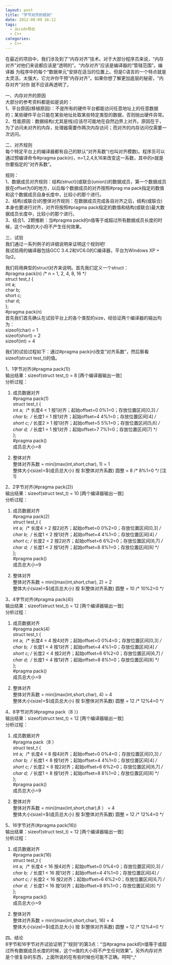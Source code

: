 ```yaml
---
layout: post
title: "字节对齐的规则"
date: 2012-08-09 16:12
tags: 
  - 从csdn导出
  - C++
categories: 
  - C++
---
```


在最近的项目中，我们涉及到了“内存对齐”技术。对于大部分程序员来说，“内存对齐”对他们来说都应该是“透明的”。“内存对齐”应该是编译器的“管辖范围”。编译器
为程序中的每个“数据单元”安排在适当的位置上。但是C语言的一个特点就是太灵活，太强大，它允许你干预“内存对齐”。如果你想了解更加底层的秘密，“内存对齐”对你
就不应该再透明了。  
  
一、内存对齐的原因  
大部分的参考资料都是如是说的：  
1、平台原因(移植原因)：不是所有的硬件平台都能访问任意地址上的任意数据的；某些硬件平台只能在某些地址处取某些特定类型的数据，否则抛出硬件异常。  
2、性能原因：数据结构(尤其是栈)应该尽可能地在自然边界上对齐。原因在于，为了访问未对齐的内存，处理器需要作两次内存访问；而对齐的内存访问仅需要一次访问。  
  
二、对齐规则  
每个特定平台上的编译器都有自己的默认“对齐系数”(也叫对齐模数)。程序员可以通过预编译命令#pragma
pack(n)，n=1,2,4,8,16来改变这一系数，其中的n就是你要指定的“对齐系数”。  
  
规则：  
1、数据成员对齐规则：结构(struct)(或联合(union))的数据成员，第一个数据成员放在offset为0的地方，以后每个数据成员的对齐按照#prag
ma pack指定的数值和这个数据成员自身长度中，比较小的那个进行。  
2、结构(或联合)的整体对齐规则：在数据成员完成各自对齐之后，结构(或联合)本身也要进行对齐，对齐将按照#pragma
pack指定的数值和结构(或联合)最大数据成员长度中，比较小的那个进行。  
3、结合1、2颗推断：当#pragma pack的n值等于或超过所有数据成员长度的时候，这个n值的大小将不产生任何效果。  
  
三、试验  
我们通过一系列例子的详细说明来证明这个规则吧!  
我试验用的编译器包括GCC 3.4.2和VC6.0的C编译器，平台为Windows XP + Sp2。  
  
我们将用典型的struct对齐来说明。首先我们定义一个struct：  
#pragma pack(n) /* n = 1, 2, 4, 8, 16 */  
struct test_t {  
int a;  
char b;  
short c;  
char d;  
};  
#pragma pack(n)  
首先我们首先确认在试验平台上的各个类型的size，经验证两个编译器的输出均为：  
sizeof(char) = 1  
sizeof(short) = 2  
sizeof(int) = 4  
  
我们的试验过程如下：通过#pragma pack(n)改变“对齐系数”，然后察看sizeof(struct test_t)的值。  
  
1、1字节对齐(#pragma pack(1))  
输出结果：sizeof(struct test_t) = 8 [两个编译器输出一致]  
分析过程：  
1) 成员数据对齐  
#pragma pack(1)  
struct test_t {  
int a;  /* 长度4 < 1 按1对齐；起始offset=0 0%1=0；存放位置区间[0,3] */  
char b;  /* 长度1 = 1 按1对齐；起始offset=4 4%1=0；存放位置区间[4] */  
short c; /* 长度2 > 1 按1对齐；起始offset=5 5%1=0；存放位置区间[5,6] */  
char d;  /* 长度1 = 1 按1对齐；起始offset=7 7%1=0；存放位置区间[7] */  
};  
#pragma pack()  
成员总大小=8  
  
2) 整体对齐  
整体对齐系数 = min((max(int,short,char), 1) = 1  
整体大小(size)=$(成员总大小) 按 $(整体对齐系数) 圆整 = 8 /* 8%1=0 */ [注1]  
  
2、2字节对齐(#pragma pack(2))  
输出结果：sizeof(struct test_t) = 10 [两个编译器输出一致]  
分析过程：  
1) 成员数据对齐  
#pragma pack(2)  
struct test_t {  
int a;  /* 长度4 > 2 按2对齐；起始offset=0 0%2=0；存放位置区间[0,3] */  
char b;  /* 长度1 < 2 按1对齐；起始offset=4 4%1=0；存放位置区间[4] */  
short c; /* 长度2 = 2 按2对齐；起始offset=6 6%2=0；存放位置区间[6,7] */  
char d;  /* 长度1 < 2 按1对齐；起始offset=8 8%1=0；存放位置区间[8] */  
};  
#pragma pack()  
成员总大小=9  
  
2) 整体对齐  
整体对齐系数 = min((max(int,short,char), 2) = 2  
整体大小(size)=$(成员总大小) 按 $(整体对齐系数) 圆整 = 10 /* 10%2=0 */  
  
3、4字节对齐(#pragma pack(4))  
输出结果：sizeof(struct test_t) = 12 [两个编译器输出一致]  
分析过程：  
1) 成员数据对齐  
#pragma pack(4)  
struct test_t {  
int a;  /* 长度4 = 4 按4对齐；起始offset=0 0%4=0；存放位置区间[0,3] */  
char b;  /* 长度1 < 4 按1对齐；起始offset=4 4%1=0；存放位置区间[4] */  
short c; /* 长度2 < 4 按2对齐；起始offset=6 6%2=0；存放位置区间[6,7] */  
char d;  /* 长度1 < 4 按1对齐；起始offset=8 8%1=0；存放位置区间[8] */  
};  
#pragma pack()  
成员总大小=9  
  
2) 整体对齐  
整体对齐系数 = min((max(int,short,char), 4) = 4  
整体大小(size)=$(成员总大小) 按 $(整体对齐系数) 圆整 = 12 /* 12%4=0 */  
  
4、8字节对齐(#pragma pack（8 ）)  
输出结果：sizeof(struct test_t) = 12 [两个编译器输出一致]  
分析过程：  
1) 成员数据对齐  
#pragma pack（8 ）  
struct test_t {  
int a;  /* 长度4 < 8 按4对齐；起始offset=0 0%4=0；存放位置区间[0,3] */  
char b;  /* 长度1 < 8 按1对齐；起始offset=4 4%1=0；存放位置区间[4] */  
short c; /* 长度2 < 8 按2对齐；起始offset=6 6%2=0；存放位置区间[6,7] */  
char d;  /* 长度1 < 8 按1对齐；起始offset=8 8%1=0；存放位置区间[8] */  
};  
#pragma pack()  
成员总大小=9  
  
2) 整体对齐  
整体对齐系数 = min((max(int,short,char),8 ） = 4  
整体大小(size)=$(成员总大小) 按 $(整体对齐系数) 圆整 = 12 /* 12%4=0 */  
  
  
5、16字节对齐(#pragma pack(16))  
输出结果：sizeof(struct test_t) = 12 [两个编译器输出一致]  
分析过程：  
1) 成员数据对齐  
#pragma pack(16)  
struct test_t {  
int a;  /* 长度4 < 16 按4对齐；起始offset=0 0%4=0；存放位置区间[0,3] */  
char b;  /* 长度1 < 16 按1对齐；起始offset=4 4%1=0；存放位置区间[4] */  
short c; /* 长度2 < 16 按2对齐；起始offset=6 6%2=0；存放位置区间[6,7] */  
char d;  /* 长度1 < 16 按1对齐；起始offset=8 8%1=0；存放位置区间[8] */  
};  
#pragma pack()  
成员总大小=9  
  
2) 整体对齐  
整体对齐系数 = min((max(int,short,char), 16) = 4  
整体大小(size)=$(成员总大小) 按 $(整体对齐系数) 圆整 = 12 /* 12%4=0 */  
  
四、结论  
8字节和16字节对齐试验证明了“规则”的第3点：“当#pragma
pack的n值等于或超过所有数据成员长度的时候，这个n值的大小将不产生任何效果”。另外内存对齐是个很复杂的东西，上面所说的在有些时候也可能不正确。呵呵^_^  

